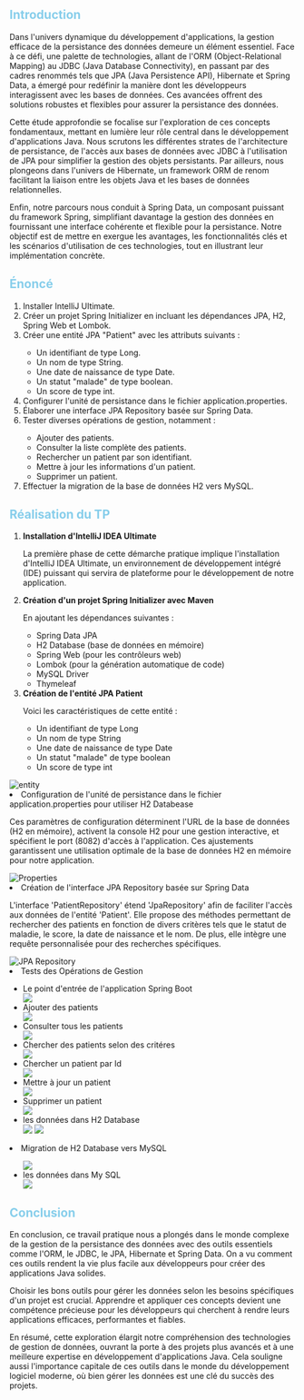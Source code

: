 

<h2 style="color : skyblue">Introduction</h2>
<p>
Dans l'univers dynamique du développement d'applications, la gestion efficace de la persistance des données demeure un élément essentiel. Face à ce défi, une palette de technologies, allant de l'ORM (Object-Relational Mapping) au JDBC (Java Database Connectivity), en passant par des cadres renommés tels que JPA (Java Persistence API), Hibernate et Spring Data, a émergé pour redéfinir la manière dont les développeurs interagissent avec les bases de données. Ces avancées offrent des solutions robustes et flexibles pour assurer la persistance des données.
<br>

Cette étude approfondie se focalise sur l'exploration de ces concepts fondamentaux, mettant en lumière leur rôle central dans le développement d'applications Java. Nous scrutons les différentes strates de l'architecture de persistance, de l'accès aux bases de données avec JDBC à l'utilisation de JPA pour simplifier la gestion des objets persistants. Par ailleurs, nous plongeons dans l'univers de Hibernate, un framework ORM de renom facilitant la liaison entre les objets Java et les bases de données relationnelles.
<br>

Enfin, notre parcours nous conduit à Spring Data, un composant puissant du framework Spring, simplifiant davantage la gestion des données en fournissant une interface cohérente et flexible pour la persistance. Notre objectif est de mettre en exergue les avantages, les fonctionnalités clés et les scénarios d'utilisation de ces technologies, tout en illustrant leur implémentation concrète.
</p>
<h2 style="color: skyblue">Énoncé</h2>
<ol>
  <li>Installer IntelliJ Ultimate.</li>
  <li>Créer un projet Spring Initializer en incluant les dépendances JPA, H2, Spring Web et Lombok.</li>
  <li>Créer une entité JPA "Patient" avec les attributs suivants :</li>
  <ul>
    <li>Un identifiant de type Long.</li>
    <li>Un nom de type String.</li>
    <li>Une date de naissance de type Date.</li>
    <li>Un statut "malade" de type boolean.</li>
    <li>Un score de type int.</li>
  </ul>
  <li>Configurer l'unité de persistance dans le fichier application.properties.</li>
  <li>Élaborer une interface JPA Repository basée sur Spring Data.</li>
  <li>Tester diverses opérations de gestion, notamment :</li>
  <ul>
    <li>Ajouter des patients.</li>
    <li>Consulter la liste complète des patients.</li>
    <li>Rechercher un patient par son identifiant.</li>
    <li>Mettre à jour les informations d'un patient.</li>
    <li>Supprimer un patient.</li>
  </ul>
  <li>Effectuer la migration de la base de données H2 vers MySQL.</li>
</ol>
<h2 style="color: skyblue">Réalisation du TP</h2>
<ol>
  <li>
    <strong>Installation d'IntelliJ IDEA Ultimate</strong>
    <p>La première phase de cette démarche pratique implique l'installation d'IntelliJ IDEA Ultimate, un environnement de développement intégré (IDE) puissant qui servira de plateforme pour le développement de notre application.</p>
  </li>

  <li>
    <strong>Création d'un projet Spring Initializer avec Maven</strong>
    <p>En ajoutant les dépendances suivantes :</p>
    <ul>
      <li>Spring Data JPA</li>
      <li>H2 Database (base de données en mémoire)</li>
      <li>Spring Web (pour les contrôleurs web)</li>
      <li>Lombok (pour la génération automatique de code)</li>
      <li>MySQL Driver</li>
      <li>Thymeleaf</li>
    </ul>
  </li>

  <li>
    <strong>Création de l'entité JPA Patient</strong>
    <p>Voici les caractéristiques de cette entité :</p>
    <ul>
      <li>Un identifiant de type Long</li>
      <li>Un nom de type String</li>
      <li>Une date de naissance de type Date</li>
      <li>Un statut "malade" de type boolean</li>
      <li>Un score de type int</li>
    </ul>
  </li>
</ol>
 <img src="captures/entity.png" alt="entity">

  <li>Configuration de l'unité de persistance dans le fichier application.properties pour utiliser H2 Databease</li>

<p> Ces paramètres de configuration déterminent l'URL de la base de données (H2 en mémoire), activent la console H2 pour une gestion interactive, et spécifient le port (8082) d'accès à l'application. Ces ajustements garantissent une utilisation optimale de la base de données H2 en mémoire pour notre application.</p>

  <img src="captures/app_properties_h2.png" alt="Properties">

  <li>Création de l'interface JPA Repository basée sur Spring Data</li>

<p>
L'interface 'PatientRepository' étend 'JpaRepository' afin de faciliter l'accès aux données de l'entité 'Patient'. Elle propose des méthodes permettant de rechercher des patients en fonction de divers critères tels que le statut de maladie, le score, la date de naissance et le nom. De plus, elle intègre une requête personnalisée pour des recherches spécifiques.</p>

  <img src="captures/repository.png" alt="JPA Repository">

<li>Tests des Opérations de Gestion</li>
<ul>
    <li>Le point d'entrée de l'application Spring Boot</li>
<img src="captures/demarrage.png">
    <li>Ajouter des patients</li>
<img src="captures/ajout.png">
    <li>Consulter tous les patients</li>
<img src="captures/affichage.png">
<li>Chercher des patients selon des critéres</li>
<img src="captures/critere.png">
    <li>Chercher un patient par Id</li>
<img src="captures/recherche_id.png">
    <li>Mettre à jour un patient</li>
<img src="captures/modifier.png">
    <li>Supprimer un patient</li>
<img src="captures/supprimer.png">
<li> les données dans H2 Database</li>
<img src="captures/h2_console_login.png">
<img src="captures/h2_console.png">
</ul>

<li>Migration de H2 Database vers MySQL</li>
<ul>
<img src="captures/app_properties_mysql.png">
<li> les données dans My SQL</li>
<img src="captures/mysql_table.png">
</ul>


<h2 style="color: Skyblue">Conclusion</h2>
<p>
En conclusion, ce travail pratique nous a plongés dans le monde complexe de la gestion de la persistance des données avec des outils essentiels comme l'ORM, le JDBC, le JPA, Hibernate et Spring Data. On a vu comment ces outils rendent la vie plus facile aux développeurs pour créer des applications Java solides.
<br>

Choisir les bons outils pour gérer les données selon les besoins spécifiques d'un projet est crucial. Apprendre et appliquer ces concepts devient une compétence précieuse pour les développeurs qui cherchent à rendre leurs applications efficaces, performantes et fiables.
<br>

En résumé, cette exploration élargit notre compréhension des technologies de gestion de données, ouvrant la porte à des projets plus avancés et à une meilleure expertise en développement d'applications Java. Cela souligne aussi l'importance capitale de ces outils dans le monde du développement logiciel moderne, où bien gérer les données est une clé du succès des projets.
</p>